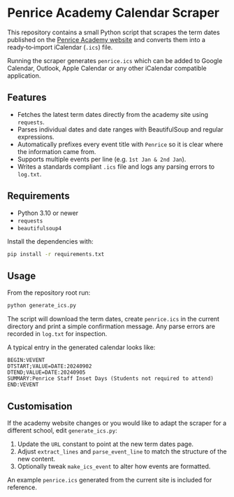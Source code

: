 # Penrice Academy Calendar Scraper

This repository contains a small Python script that scrapes the term dates published on the [Penrice Academy website](https://www.penriceacademy.org/term-dates) and converts them into a ready‑to‑import iCalendar (``.ics``) file.

Running the scraper generates ``penrice.ics`` which can be added to Google Calendar, Outlook, Apple Calendar or any other iCalendar compatible application.

## Features

* Fetches the latest term dates directly from the academy site using ``requests``.
* Parses individual dates and date ranges with BeautifulSoup and regular expressions.
* Automatically prefixes every event title with ``Penrice`` so it is clear where the information came from.
* Supports multiple events per line (e.g. ``1st Jan & 2nd Jan``).
* Writes a standards compliant ``.ics`` file and logs any parsing errors to ``log.txt``.

## Requirements

* Python 3.10 or newer
* ``requests``
* ``beautifulsoup4``

Install the dependencies with:

```bash
pip install -r requirements.txt
```

## Usage

From the repository root run:

```bash
python generate_ics.py
```

The script will download the term dates, create ``penrice.ics`` in the current directory and print a simple confirmation message.  Any parse errors are recorded in ``log.txt`` for inspection.

A typical entry in the generated calendar looks like:

```text
BEGIN:VEVENT
DTSTART;VALUE=DATE:20240902
DTEND;VALUE=DATE:20240905
SUMMARY:Penrice Staff Inset Days (Students not required to attend)
END:VEVENT
```

## Customisation

If the academy website changes or you would like to adapt the scraper for a different school, edit ``generate_ics.py``:

1. Update the ``URL`` constant to point at the new term dates page.
2. Adjust ``extract_lines`` and ``parse_event_line`` to match the structure of the new content.
3. Optionally tweak ``make_ics_event`` to alter how events are formatted.

An example ``penrice.ics`` generated from the current site is included for reference.

